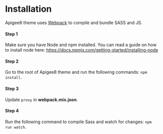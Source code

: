 # Installation

Apigee8 theme uses [Webpack](https://webpack.js.org) to compile and bundle SASS and JS.

#### Step 1
Make sure you have Node and npm installed.
You can read a guide on how to install node here: https://docs.npmjs.com/getting-started/installing-node

#### Step 2
Go to the root of Apigee8 theme and run the following commands: `npm install`.

#### Step 3
Update `proxy` in **webpack.mix.json**.

#### Step 4
Run the following command to compile Sass and watch for changes: `npm run watch`.
